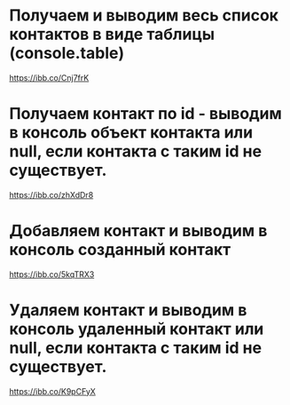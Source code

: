 # Получаем и выводим весь список контактов в виде таблицы (console.table)

https://ibb.co/Cnj7frK

# Получаем контакт по id - выводим в консоль объект контакта или null, если контакта с таким id не существует.

https://ibb.co/zhXdDr8

# Добавляем контакт и выводим в консоль созданный контакт

https://ibb.co/5kqTRX3

# Удаляем контакт и выводим в консоль удаленный контакт или null, если контакта с таким id не существует.

https://ibb.co/K9pCFyX

